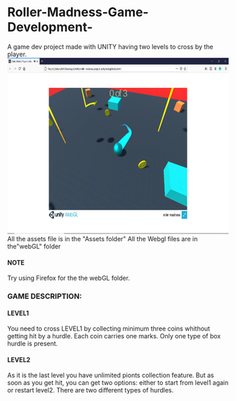 # Roller-Madness-Game-Development-
A game dev project made with UNITY having two levels to cross by the player.
<img src="https://github.com/MansiRaj/Roller-Madness-Game-Development-/blob/main/screenshot1.png" width="600" height="400">
All the assets file is in the "Assets folder"
All the Webgl files are in the"webGL" folder
#### NOTE 
Try using Firefox for the the webGL folder.

### GAME DESCRIPTION:
#### LEVEL1
You need to cross LEVEL1 by collecting minimum three coins whithout getting hit by a hurdle. Each coin carries one marks.
Only one type of box hurdle is present.

#### LEVEL2
As it is the last level you have unlimited pionts collection feature. But as soon as you get hit, you can get two options: either to start from level1 again or restart level2.
There are two different types of hurdles.
